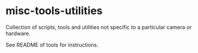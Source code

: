 # misc-tools-utilities

Collection of scripts, tools and utilities not specific to a particular camera or hardware.

See README of tools for instructions.
